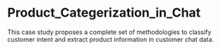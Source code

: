 # Product_Categerization_in_Chat
This case study proposes a complete set of methodologies to classify customer intent and extract product information in customer chat data.
